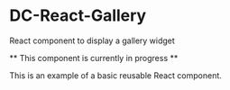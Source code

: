 # DC-React-Gallery
React component to display a gallery widget

** This component is currently in progress **

This is an example of a basic reusable React component.
